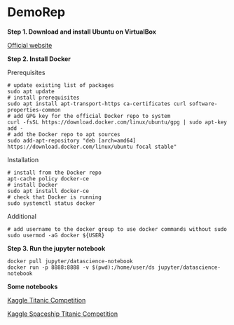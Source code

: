 # DemoRep
**Step 1. Download and install Ubuntu on VirtualBox**

  [Official website](https://ubuntu.com/)

**Step 2. Install Docker**

  Prerequisites
  ```
  # update existing list of packages
  sudo apt update 
  # install prerequisites
  sudo apt install apt-transport-https ca-certificates curl software-properties-common
  # add GPG key for the official Docker repo to system
  curl -fsSL https://download.docker.com/linux/ubuntu/gpg | sudo apt-key add - 
  # add the Docker repo to apt sources
  sudo add-apt-repository "deb [arch=amd64] https://download.docker.com/linux/ubuntu focal stable"
  ```
  Installation
  ```
  # install from the Docker repo
  apt-cache policy docker-ce
  # install Docker
  sudo apt install docker-ce 
  # check that Docker is running
  sudo systemctl status docker 
  ```
  Additional
  ```
  # add username to the docker group to use docker commands without sudo
  sudo usermod -aG docker ${USER} 
  ```

**Step 3. Run the jupyter notebook**
  
  ```
  docker pull jupyter/datascience-notebook
  docker run -p 8888:8888 -v $(pwd):/home/user/ds jupyter/datascience-notebook
  ```
  
  **Some notebooks**
  
  [Kaggle Titanic Competition](https://github.com/ktrlv/DemoRep/blob/main/Titanic/Titanic.ipynb)
  
  [Kaggle Spaceship Titanic Competition](https://github.com/ktrlv/DemoRep/blob/main/SpaceshipTitanic/SpaceshipTitanic.ipynb)
